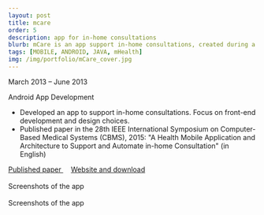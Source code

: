 ```yaml
---
layout: post
title: mcare
order: 5
description: app for in-home consultations
blurb: mCare is an app support in-home consultations, created during a course on Fundamentals of Information Systems. In collaboration with Prof. Luciano Araujo, we published a paper in CBMS (IEEE).
tags: [MOBILE, ANDROID, JAVA, mHealth]
img: /img/portfolio/mCare_cover.jpg
---
```


<div class="caption right">
March 2013 – June 2013
</div>

Android App Development

* Developed an app to support in-home consultations. Focus on front-end development and design choices.	
* Published paper in the 28th IEEE International Symposium on Computer-Based Medical Systems (CBMS), 2015: 
    "A Health Mobile Application and Architecture to Support and Automate in-home Consultation" (in English)


<div class="col three center">
    <a href="http://ieeexplore.ieee.org/xpl/articleDetails.jsp?reload=true&arnumber=7167476&punumber%3D7164867%26filter%3DAND%28p_IS_Number%3A7167433%29%26pageNumber%3D2" target="_blank">
      <i class="fa fa-book"></i> Published paper
    </a>
    &nbsp; &nbsp;
    <a href="http://letti.net.br/mcare/" target="_blank">
      <i class="fa fa-television"></i> Website and download
    </a>
</div>

<div class="img_row mobile_screen">
	<img class="col one" src="{{ site.baseurl }}/img/portfolio/mCare_exam.jpg" alt="" title="example image"/>
	<img class="col one" src="{{ site.baseurl }}/img/portfolio/mCare_graph.jpg" alt="" title="example image"/>
	<img class="col one" src="{{ site.baseurl }}/img/portfolio/mCare_map.jpg" alt="" title="example image"/>
</div>
<div class="col three caption">
	Screenshots of the app
</div>

<div class="img_row">
	<img class="col one" src="{{ site.baseurl }}/img/portfolio/mCare_notification.jpg" alt="" title="example image"/>
	<img class="col one" src="{{ site.baseurl }}/img/portfolio/mCare_patient_menu.jpg" alt="" title="example image"/>
	<img class="col one" src="{{ site.baseurl }}/img/portfolio/mCare_photo.jpg" alt="" title="example image"/>
</div>
<div class="col three caption">
	Screenshots of the app
</div>